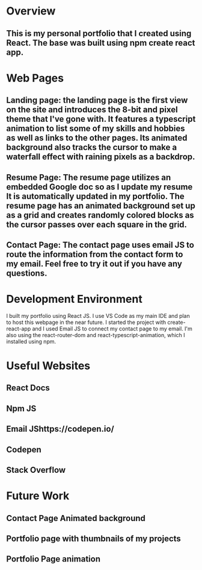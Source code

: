 # Overview
## This is my personal portfolio that I created using React. The base was built using npm create react app.

# Web Pages
## Landing page: the landing page is the first view on the site and introduces the 8-bit and pixel theme that I've gone with. It features a typescript animation to list some of my skills and hobbies as well as links to the other pages. Its animated background also tracks the cursor to make a waterfall effect with raining pixels as a backdrop.

## Resume Page: The resume page utilizes an embedded Google doc so as I update my resume It is automatically updated in my portfolio. The resume page has an animated background set up as a grid and creates randomly colored blocks as the cursor passes over each square in the grid.

## Contact Page: The contact page uses email JS to route the information from the contact form to my email. Feel free to try it out if you have any questions.

# Development Environment
I built my portfolio using React JS. I use VS Code as my main IDE and plan to host this webpage in the near future. I started the project with create-react-app and I used Email JS to connect my contact page to my email. I'm also using the react-router-dom and react-typescript-animation, which I installed using npm.

# Useful Websites
## React Docs
## Npm JS
## Email JShttps://codepen.io/
## Codepen
## Stack Overflow
# Future Work
## Contact Page Animated background
## Portfolio page with thumbnails of my projects
## Portfolio Page animation
